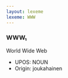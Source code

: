```yaml
---
layout: lexeme
lexeme: WWW
---
```


###  WWW₁

World Wide Web
* UPOS:  NOUN
* Origin:  joukahainen

